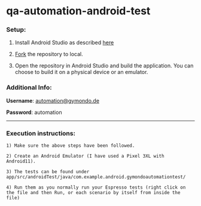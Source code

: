 # qa-automation-android-test

### Setup:
  1) Install Android Studio as described [here](https://developer.android.com/studio/install)
  
  2) [Fork](https://help.github.com/en/github/creating-cloning-and-archiving-repositories/cloning-a-repository) the repository to local.
  
  3) Open the repository in Android Studio and build the application. You can choose to build it on a physical device or an emulator.

### Additional Info:
   **Username**: automation@gymondo.de
   
   **Password**: automation

-------------------------------------------------

### Execution instructions:
    1) Make sure the above steps have been followed.

    2) Create an Android Emulator (I have used a Pixel 3XL with Android11).

    3) The tests can be found under app/src/androidTest/java/com.example.android.gymondoautomationtest/

    4) Run them as you normally run your Espresso tests (right click on the file and then Run, or each scenario by itself from inside the file)



